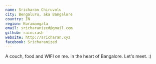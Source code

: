 ```yaml
---
name: Sricharan Chiruvolu
city: Bengaluru, aka Bangalore
country: IN
region: Koramangala
email: sricharanized@gmail.com
github: raincrash
website: http://sricharan.xyz
facebook: Sricharanized
---
```


A couch, food and WIFI on me. In the heart of Bangalore. Let's meet. :)

